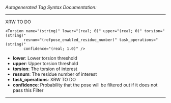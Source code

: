 _Autogenerated Tag Syntax Documentation:_

---
XRW TO DO

```
<Torsion name="(string)" lower="(real; 0)" upper="(real; 0)" torsion="(string)"
        resnum="(refpose_enabled_residue_number)" task_operations="(string)"
        confidence="(real; 1.0)" />
```

-   **lower**: Lower torsion threshold
-   **upper**: Upper torsion threshold
-   **torsion**: The torsion of interest
-   **resnum**: The residue number of interest
-   **task_operations**: XRW TO DO
-   **confidence**: Probability that the pose will be filtered out if it does not pass this Filter

---
